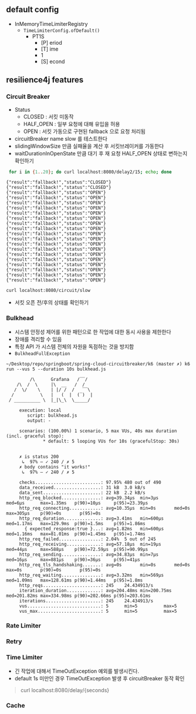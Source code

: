 ## default config
- InMemoryTimeLimiterRegistry
  - `TimeLimiterConfig.ofDefault()`
    - PT1S
      - [P] eriod
      - [T] ime
      - 1 
      - [S] econd


## resilience4j features

### Circuit Breaker
- Status
  - CLOSED : 서킷 미동작
  - HALF_OPEN : 일부 요청에 대해 유입을 허용
  - OPEN : 서킷 가동으로 구현된 fallback 으로 요청 처리됨
- circuitBreaker name slow 를 테스트한다
- slidingWindowSize 만큼 실패율을 계산 후 서킷브레이커를 가동한다
- waitDurationInOpenState 만큼 대기 후 재 요청 HALF_OPEN 상태로 변하는지 확인하기
```sh
 for i in {1..20}; do curl localhost:8080/delay2/15; echo; done
```
```text
{"result":"fallback!","status":"CLOSED"}
{"result":"fallback!","status":"CLOSED"}
{"result":"fallback!","status":"OPEN"}
{"result":"fallback!","status":"OPEN"}
{"result":"fallback!","status":"OPEN"}
{"result":"fallback!","status":"OPEN"}
{"result":"fallback!","status":"OPEN"}
{"result":"fallback!","status":"OPEN"}
{"result":"fallback!","status":"OPEN"}
{"result":"fallback!","status":"OPEN"}
{"result":"fallback!","status":"OPEN"}
{"result":"fallback!","status":"OPEN"}
{"result":"fallback!","status":"OPEN"}
{"result":"fallback!","status":"OPEN"}
{"result":"fallback!","status":"OPEN"}
{"result":"fallback!","status":"OPEN"}
{"result":"fallback!","status":"OPEN"}
{"result":"fallback!","status":"OPEN"}
{"result":"fallback!","status":"OPEN"}
{"result":"fallback!","status":"OPEN"}
```

```sh
curl localhost:8080/circuit/slow
```
- 서킷 오픈 전/후의 상태를 확인하기 

### Bulkhead
- 시스템 안정성 제어를 위한 패턴으로 한 작업에 대한 동시 사용을 제한한다
- 장애를 격리할 수 있음
- 특정 API 가 시스템 전체의 자원을 독점하는 것을 방지함
- `BulkheadFullException`
```text
~/Desktop/repo/springboot/spring-cloud-circuitbreaker/k6 (master ✗) k6 run --vus 5 --duration 10s bulkhead.js

         /\      Grafana   /‾‾/
    /\  /  \     |\  __   /  /
   /  \/    \    | |/ /  /   ‾‾\
  /          \   |   (  |  (‾)  |
 / __________ \  |_|\_\  \_____/

     execution: local
        script: bulkhead.js
        output: -

     scenarios: (100.00%) 1 scenario, 5 max VUs, 40s max duration (incl. graceful stop):
              * default: 5 looping VUs for 10s (gracefulStop: 30s)


     ✗ is status 200
      ↳  97% — ✓ 240 / ✗ 5
     ✗ body contains "it works!"
      ↳  97% — ✓ 240 / ✗ 5

     checks.........................: 97.95% 480 out of 490
     data_received..................: 31 kB  3.0 kB/s
     data_sent......................: 22 kB  2.2 kB/s
     http_req_blocked...............: avg=39.34µs  min=3µs      med=6µs      max=1.35ms   p(90)=10µs     p(95)=23.39µs
     http_req_connecting............: avg=10.35µs  min=0s       med=0s       max=305µs    p(90)=0s       p(95)=0s
     http_req_duration..............: avg=3.41ms   min=600µs    med=1.17ms   max=129.9ms  p(90)=1.5ms    p(95)=1.86ms
       { expected_response:true }...: avg=1.82ms   min=600µs    med=1.16ms   max=81.01ms  p(90)=1.45ms   p(95)=1.74ms
     http_req_failed................: 2.04%  5 out of 245
     http_req_receiving.............: avg=57.18µs  min=19µs     med=44µs     max=588µs    p(90)=72.59µs  p(95)=90.99µs
     http_req_sending...............: avg=34.83µs  min=7µs      med=16µs     max=881µs    p(90)=36µs     p(95)=41µs
     http_req_tls_handshaking.......: avg=0s       min=0s       med=0s       max=0s       p(90)=0s       p(95)=0s
     http_req_waiting...............: avg=3.32ms   min=569µs    med=1.09ms   max=128.61ms p(90)=1.44ms   p(95)=1.8ms
     http_reqs......................: 245    24.434913/s
     iteration_duration.............: avg=204.48ms min=200.75ms med=201.82ms max=334.98ms p(90)=202.66ms p(95)=203.61ms
     iterations.....................: 245    24.434913/s
     vus............................: 5      min=5          max=5
     vus_max........................: 5      min=5          max=5
```
### Rate Limiter

### Retry

### Time Limiter
- 긴 작업에 대해서 TimeOutException 예외를 발생시킨다.
- default 1s 미만인 경우 TimeOutException 발생 후 circuitBreaker 동작 확인
> curl localhost:8080/delay/{seconds}
### Cache

